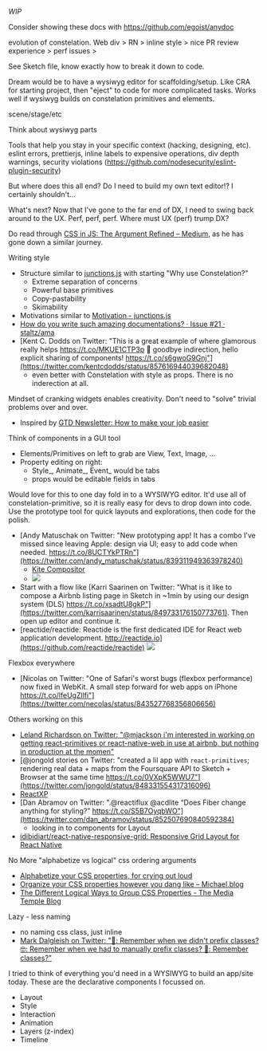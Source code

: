 _WIP_

Consider showing these docs with https://github.com/egoist/anydoc

evolution of constelation. Web div > RN > inline style > nice PR review experience > perf issues >

See Sketch file, know exactly how to break it down to code.

Dream would be to have a wysiwyg editor for scaffolding/setup. Like CRA for starting project, then "eject" to code for more complicated tasks. Works well if wysiwyg builds on constelation primitives and elements.

scene/stage/etc

Think about wysiwyg parts

Tools that help you stay in your specific context (hacking, designing, etc). eslint errors, prettierjs, inline labels to expensive operations, div depth warnings, security violations (https://github.com/nodesecurity/eslint-plugin-security)

But where does this all end? Do I need to build my own text editor!? I certainly shouldn't...

What's next? Now that I've gone to the far end of DX, I need to swing back around to the UX. Perf, perf, perf. Where must UX (perf) trump DX?


Do read through [CSS in JS: The Argument Refined – Medium](https://medium.com/@steida/css-in-js-the-argument-refined-471c7eb83955#.dwrvgfn6d), as he has gone down a similar journey.

Writing style
- Structure similar to [junctions.js](https://junctions.js.org/?utm_campaign=Fullstack%2BReact&utm_medium=email&utm_source=Fullstack_React_49) with starting "Why use Constelation?"
  - Extreme separation of concerns
  - Powerful base primitives
  - Copy-pastability
  - Skimability
- Motivations similar to [Motivation - junctions.js](https://junctions.js.org/guide/introduction/motivation)
- [How do you write such amazing documentations? · Issue #21 · staltz/ama](https://github.com/staltz/ama/issues/21)
- [Kent C. Dodds on Twitter: "This is a great example of where glamorous really helps https://t.co/MKUE1CTP3p 👋 goodbye indirection, hello explicit sharing of components! https://t.co/s6gwoG9Gnj"](https://twitter.com/kentcdodds/status/857616944039682048)
  - even better with Constelation with style as props. There is no inderection at all.

Mindset of cranking widgets enables creativity. Don't need to "solve" trivial problems over and over.
- Inspired by [GTD Newsletter: How to make your job easier](http://us8.campaign-archive2.com/?u=4fdf2cadb358acc7c1c1ca8bd&id=a0680a8e72&e=3d3d97c32e)

Think of components in a GUI tool
- Elements/Primitives on left to grab are View, Text, Image, ...
- Property editing on right:
  - Style_, Animate_, Event_ would be tabs
  - props would be editable fields in tabs

Would love for this to one day fold in to a WYSIWYG editor. It'd use all of constelation-primitive, so it is really easy for devs to drop down into code. Use the prototype tool for quick layouts and explorations, then code for the polish.
- [Andy Matuschak on Twitter: "New prototyping app! It has a combo I’ve missed since leaving Apple: design via UI; easy to add code when needed. https://t.co/8UCTYkPTRn"](https://twitter.com/andy_matuschak/status/839311949363978240)
  - [Kite Compositor](https://kiteapp.co/)
  - ![](https://kiteapp.co/assets/HeroImage0.png)
- Start with a flow like [Karri Saarinen on Twitter: "What is it like to compose a Airbnb listing page in Sketch in ~1min by using our design system (DLS) https://t.co/xsadtU8gkP"](https://twitter.com/karrisaarinen/status/849733176150773761). Then open up editor and continue it.
- [reactide/reactide: Reactide is the first dedicated IDE for React web application development. http://reactide.io](https://github.com/reactide/reactide)
![](https://camo.githubusercontent.com/ee9fc228ccb85a549f3b80b939cea810a20b0770/687474703a2f2f72656163746964652e696f2e73332d776562736974652d75732d776573742d312e616d617a6f6e6177732e636f6d2f696d616765732f72656163746964652d73637265656e73686f74322e706e67)

Flexbox everywhere
- [Nicolas on Twitter: "One of Safari's worst bugs (flexbox performance) now fixed in WebKit. A small step forward for web apps on iPhone https://t.co/lfeUgZllfi"](https://twitter.com/necolas/status/843527768356806656)

Others working on this
- [Leland Richardson on Twitter: "@mjackson i'm interested in working on getting react-primitives or react-native-web in use at airbnb, but nothing in production at the momen"](https://twitter.com/intelligibabble/status/844983578056257536)
- [@jongold stories on Twitter: "created a lil app with `react-primitives`; rendering real data + maps from the Foursquare API to Sketch + Browser at the same time https://t.co/0VXpK5WWU7"](https://twitter.com/jongold/status/848331554317316096)
- [ReactXP](https://microsoft.github.io/reactxp/docs/getting-started.html)
- [Dan Abramov on Twitter: ".@reactiflux @acdlite “Does Fiber change anything for styling?” https://t.co/S5B7OyqbWO"](https://twitter.com/dan_abramov/status/852507690840592384)
  - looking in to components for Layout
- [idibidiart/react-native-responsive-grid: Responsive Grid Layout for React Native](https://github.com/idibidiart/react-native-responsive-grid)

No More "alphabetize vs logical" css ordering arguments
- [Alphabetize your CSS properties, for crying out loud](https://medium.com/@jerrylowm/alphabetize-your-css-properties-for-crying-out-loud-780eb1852153)
- [Organize your CSS properties however you dang like – Michael.blog](http://michael.blog/2017/03/30/organize-your-css-properties-however-you-dang-like/)
- [The Different Logical Ways to Group CSS Properties - The Media Temple Blog](http://mediatemple.net/blog/tips/different-logical-ways-group-css-properties/)

Lazy - less naming
- no naming css class, just inline
- [Mark Dalgleish on Twitter: "👶: Remember when we didn't prefix classes? 🤓: Remember when we had to manually prefix classes? 💅: Remember classes?"](https://twitter.com/markdalgleish/status/851381503078522881)

I tried to think of everything you'd need in a WYSIWYG to build an app/site today. These are the declarative components I focussed on.
- Layout
- Style
- Interaction
- Animation
- Layers (z-index)
- Timeline
